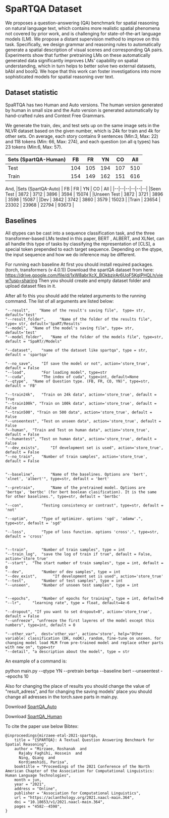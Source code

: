 

# **SpaRTQA Dataset**

We proposes a question-answering (QA) benchmark for spatial reasoning on natural language text, which contains more realistic spatial phenomena not covered by prior work, and is challenging for state-of-the-art language models (LM). We propose a distant supervision method to improve on this task. Specifically, we design grammar and reasoning rules to automatically generate a spatial description of visual scenes and corresponding QA pairs. Experiments show that further pretraining LMs on these automatically generated data significantly improves LMs' capability on spatial understanding, which in turn helps to better solve two external datasets, bAbI and boolQ. We hope that this work can foster investigations into more sophisticated models for spatial reasoning over text.

## **Dataset statistic**
SpaRTQA has two Human and Auto versions. The human version generated by human in small size and the Auto version is generated automatically by hand-crafted rules and Context Free Grammars.

We generate the train, dev, and test sets up on the same image sets in the NLVR dataset based on the given number, which is 24k for train and 4k for other sets. 
On average, each story contains 9 sentences (Min:3, Max: 22) and 118 tokens (Min: 66, Max: 274), and each question (on all q types) has 23 tokens (Min:6, Max: 57). 

 |Sets (SpartQA-Human)  | FB    | FR    | YN    | CO    | All |
 |--|--|--|--|--|--|
 |Test        | 104  | 105  | 194  | 107  |510 |
 |Train       | 154  | 149  | 162  | 151  | 616 |

And,
 |Sets (SpartQA-Auto) | FB    | FR    | YN    | CO    | All |
 |--|--|--|--|--|--|
 |Seen Test        | 3872  | 3712  | 3896  | 3594  | 15074 |
 |Unseen Test | 3872  | 3721  | 3896  | 3598 | 15087 |
 |Dev         | 3842  | 3742  | 3860  | 3579  | 15023 |
 |Train       | 23654 | 23302 | 23968 | 22794 | 93673 |


## **Baselines**
All qtypes can be cast into a sequence classification task, and the three transformer-based LMs tested in this paper, BERT , ALBERT, and XLNet, can all handle this type of tasks by classifying the representation of [CLS], a special token prepended to each target sequence. Depending on the qtype, the input sequence and how we do inference may be different.


For running each baseline At first you should install required packages. (torch, transformers (v 4.0.1))
Download the spartQA dataset from here: https://drive.google.com/file/d/1xW8abrXcX_BOkbzjrAr6UoF5KglPHQLh/view?usp=sharing
Then you should create and empty dataset folder and upload dataset files in it.

After all fo this you should add the related arguments to the running command.
The list of all arguments are listed below:

    "--result",    "Name of the result's saving file",  type= str,  default='test'
    "--result_folder",		"Name of the folder of the results file", type= str, default='SpaRT/Results'
    "--model",	"Name of the model's saving file", type= str, default='test'
    "--model_folder",	"Name of the folder of the models file", type=str, default = "SpaRT//Models"
    
    "--dataset",	"name of the dataset like spartqa", type = str, default = 'spartqa'
    
    "--no_save",	"If save the model or not", action='store_true', default = False
    "--load",		"For loading model", type=str
    "--cuda",		"The index of cuda", type=int, default=None 
    "--qtype",	"Name of Question type. (FB, FR, CO, YN)", type=str, default = 'FB'
    
    "--train24k",	"Train on 24k data", action='store_true', default = True
	"--train100k", "Train on 100k data", action='store_true', default = False
	"--train500", "Train on 500 data", action='store_true', default = False
	"--unseentest", "Test on unseen data", action='store_true', default = False
	"--human",	"Train and Test on human data", action='store_true', default = False
	"--humantest", "Test on human data", action='store_true', default = False
	"--dev_exists", 	"If development set is used", action='store_true', default = False
	"--no_train", 	"Number of train samples", action='store_true', default = False
    
    
    "--baseline",		"Name of the baselines. Options are 'bert', 'xlnet', 'albert'", type=str, default = 'bert'
    
    "--pretrain",		"Name of the pretrained model. Options are 'bertqa', 'bertbc' (for bert boolean clasification). It is the same for other baselines.", type=str, default = 'bertbc'
    
    "--con",		"Testing consistency or contrast", type=str, default = 'not'
    
    "--optim",		"Type of optimizer. options 'sgd', 'adamw'.", type=str, default = 'sgd'
    
    "--loss",		"Type of loss function. options 'cross'.", type=str, default = 'cross'
    
    
    "--train",		"Number of train samples", type = int
    "--train_log", 	"save the log of train if true", default = False, action='store_true'
	"--start",	"The start number of train samples", type = int, default = 0
    "--dev",		"Number of dev samples", type = int
    "--dev_exist",		 "If development set is used", action='store_true'
    "--test",		"Number of test samples", type = int
    "--unseen",		"Number of unseen test samples", type = int
    
    
    "--epochs",		"Number of epochs for training", type = int, default=0
    "--lr",		"learning rate", type = float, default=4e-6

	"--dropout", "If you want to set dropout=0", action='store_true', default = False
	"--unfreeze", "unfreeze the first layeres of the model except this numbers", type=int, default = 0

	"--other_var",  dest='other_var', action='store', help="Other variable: classification (DK, noDK), random, fine-tune on unseen. for changing model load MLM from pre-trained model and replace other parts with new on", type=str
	"--detail",	"a description about the model", type = str

An example of a command is:

python main.py --qtype YN --pretrain bertqa --baseline bert --unseentest --epochs 10


Also for changing the place of results you should change the value of "result_adress", and for changing the saving models' place you should change all adresses in the torch.save parts in main.py.


Download [SpartQA_Auto](https://www.cse.msu.edu/~kordjams/data/SpartQA_Auto.zip)

Download [SpartQA_Human](https://www.cse.msu.edu/~kordjams/data/SpartQA_Human.zip)

To cite the paper use below Bibtex:

	@inproceedings{mirzaee-etal-2021-spartqa,
	    title = "{SPARTQA}: A Textual Question Answering Benchmark for Spatial Reasoning",
	    author = "Mirzaee, Roshanak  and
	      Rajaby Faghihi, Hossein  and
	      Ning, Qiang  and
	      Kordjamshidi, Parisa",
	    booktitle = "Proceedings of the 2021 Conference of the North American Chapter of the Association for Computational Linguistics: Human Language Technologies",
	    month = jun,
	    year = "2021",
	    address = "Online",
	    publisher = "Association for Computational Linguistics",
	    url = "https://aclanthology.org/2021.naacl-main.364",
	    doi = "10.18653/v1/2021.naacl-main.364",
	    pages = "4582--4598",
	}

